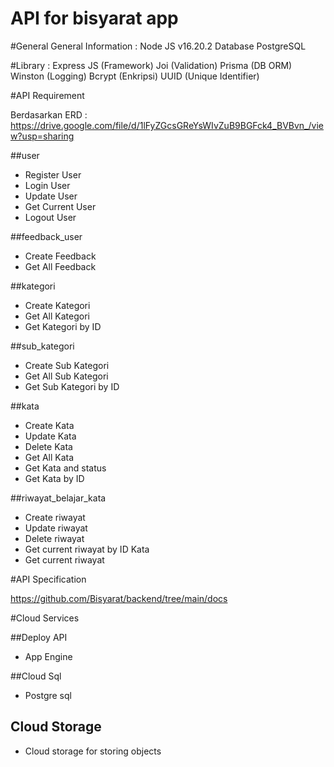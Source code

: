 # API for bisyarat app

#General
General Information : 
Node JS v16.20.2
Database PostgreSQL

#Library : 
Express JS (Framework)
Joi (Validation)
Prisma (DB ORM)
Winston (Logging)
Bcrypt (Enkripsi) 
UUID (Unique Identifier)

#API Requirement 

Berdasarkan ERD : https://drive.google.com/file/d/1lFyZGcsGReYsWIvZuB9BGFck4_BVBvn_/view?usp=sharing 


##user
- Register User
- Login User
- Update User
- Get Current User
- Logout User

##feedback_user
- Create Feedback
- Get All Feedback

##kategori
- Create Kategori
- Get All Kategori
- Get Kategori by ID

##sub_kategori
- Create Sub Kategori
- Get All Sub Kategori
- Get Sub Kategori by ID

##kata
- Create Kata
- Update Kata
- Delete Kata
- Get All Kata
- Get Kata and status
- Get Kata by ID

##riwayat_belajar_kata
- Create riwayat
- Update riwayat
- Delete riwayat
- Get current riwayat by ID Kata
- Get current riwayat

#API Specification

https://github.com/Bisyarat/backend/tree/main/docs 

#Cloud Services

##Deploy API
- App Engine

##Cloud Sql
- Postgre sql

## Cloud Storage
- Cloud storage for storing objects


